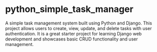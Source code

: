 # python_simple_task_manager
A simple task management system built using Python and Django. This project allows users to create, view, update, and delete tasks with user authentication. It is a great starter project for learning Django web development and showcases basic CRUD functionality and user management.
